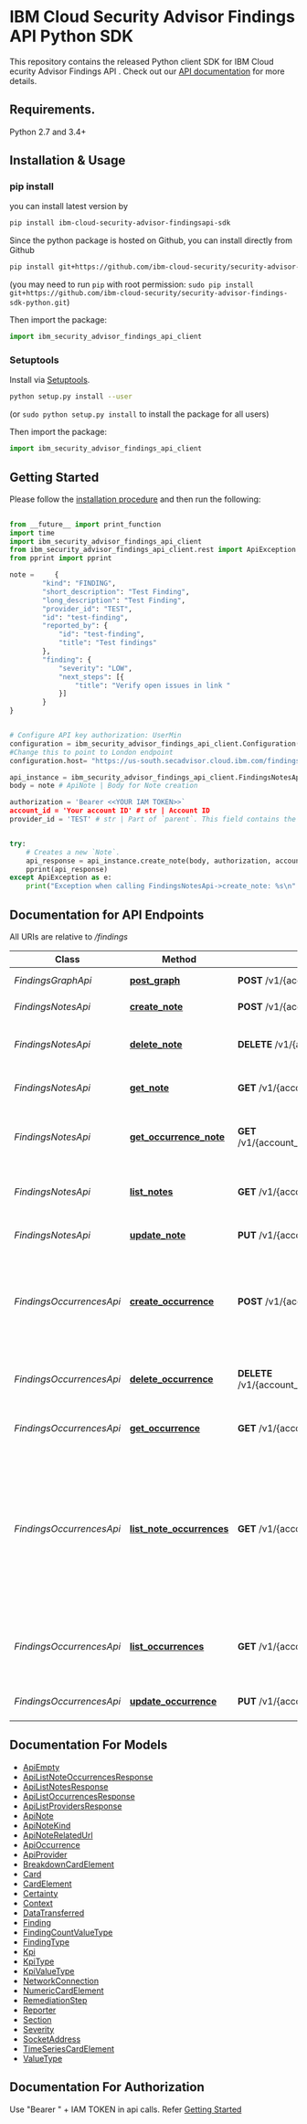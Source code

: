 IBM Cloud Security Advisor Findings API Python SDK 
==================

This repository contains the released Python client SDK for IBM Cloud ecurity Advisor Findings API . Check out our [API
documentation](https://cloud.ibm.com/apidocs/security-advisor/findings) for more details.

## Requirements.

Python 2.7 and 3.4+

## Installation & Usage
### pip install

you can install latest version by

```sh
pip install ibm-cloud-security-advisor-findingsapi-sdk
```

Since the python package is hosted on Github, you can install directly from Github

```sh
pip install git+https://github.com/ibm-cloud-security/security-advisor-findings-sdk-python.git
```
(you may need to run `pip` with root permission: `sudo pip install git+https://github.com/ibm-cloud-security/security-advisor-findings-sdk-python.git`)

Then import the package:
```python
import ibm_security_advisor_findings_api_client 
```

### Setuptools

Install via [Setuptools](http://pypi.python.org/pypi/setuptools).

```sh
python setup.py install --user
```
(or `sudo python setup.py install` to install the package for all users)

Then import the package:
```python
import ibm_security_advisor_findings_api_client
```

## Getting Started

Please follow the [installation procedure](#installation--usage) and then run the following:

```python
 
from __future__ import print_function
import time
import ibm_security_advisor_findings_api_client 
from ibm_security_advisor_findings_api_client.rest import ApiException
from pprint import pprint

note =     {
        "kind": "FINDING",
        "short_description": "Test Finding",
        "long_description": "Test Finding",
        "provider_id": "TEST",
        "id": "test-finding",
        "reported_by": {
            "id": "test-finding",
            "title": "Test findings"
        },
        "finding": {
            "severity": "LOW",
            "next_steps": [{
                "title": "Verify open issues in link "
            }]
        }
}


# Configure API key authorization: UserMin
configuration = ibm_security_advisor_findings_api_client.Configuration()
#Change this to point to London endpoint
configuration.host= "https://us-south.secadvisor.cloud.ibm.com/findings"

api_instance = ibm_security_advisor_findings_api_client.FindingsNotesApi(ibm_security_advisor_findings_api_client.ApiClient(configuration))
body = note # ApiNote | Body for Note creation

authorization = 'Bearer <<YOUR IAM TOKEN>>`
account_id = 'Your account ID' # str | Account ID
provider_id = 'TEST' # str | Part of `parent`. This field contains the provider_id for example: providers/{provider_id}


try:
    # Creates a new `Note`.
    api_response = api_instance.create_note(body, authorization, account_id, provider_id)
    pprint(api_response)
except ApiException as e:
    print("Exception when calling FindingsNotesApi->create_note: %s\n" % e)
```

## Documentation for API Endpoints

All URIs are relative to */findings*

Class | Method | HTTP request | Description
------------ | ------------- | ------------- | -------------
*FindingsGraphApi* | [**post_graph**](https://github.com/ibm-cloud-security/security-advisor-findings-sdk-python/blob/master/docs/FindingsGraphApi.md#post_graph) | **POST** /v1/{account_id}/graph | query findings
*FindingsNotesApi* | [**create_note**](https://github.com/ibm-cloud-security/security-advisor-findings-sdk-python/blob/master/docs/FindingsNotesApi.md#create_note) | **POST** /v1/{account_id}/providers/{provider_id}/notes | Creates a new &#x60;Note&#x60;.
*FindingsNotesApi* | [**delete_note**](https://github.com/ibm-cloud-security/security-advisor-findings-sdk-python/blob/master/docs/FindingsNotesApi.md#delete_note) | **DELETE** /v1/{account_id}/providers/{provider_id}/notes/{note_id} | Deletes the given &#x60;Note&#x60; from the system.
*FindingsNotesApi* | [**get_note**](https://github.com/ibm-cloud-security/security-advisor-findings-sdk-python/blob/master/docs/FindingsNotesApi.md#get_note) | **GET** /v1/{account_id}/providers/{provider_id}/notes/{note_id} | Returns the requested &#x60;Note&#x60;.
*FindingsNotesApi* | [**get_occurrence_note**](https://github.com/ibm-cloud-security/security-advisor-findings-sdk-python/blob/master/docs/FindingsNotesApi.md#get_occurrence_note) | **GET** /v1/{account_id}/providers/{provider_id}/occurrences/{occurrence_id}/note | Gets the &#x60;Note&#x60; attached to the given &#x60;Occurrence&#x60;.
*FindingsNotesApi* | [**list_notes**](https://github.com/ibm-cloud-security/security-advisor-findings-sdk-python/blob/master/docs/FindingsNotesApi.md#list_notes) | **GET** /v1/{account_id}/providers/{provider_id}/notes | Lists all &#x60;Notes&#x60; for a given provider.
*FindingsNotesApi* | [**update_note**](https://github.com/ibm-cloud-security/security-advisor-findings-sdk-python/blob/master/docs/FindingsNotesApi.md#update_note) | **PUT** /v1/{account_id}/providers/{provider_id}/notes/{note_id} | Updates an existing &#x60;Note&#x60;.
*FindingsOccurrencesApi* | [**create_occurrence**](https://github.com/ibm-cloud-security/security-advisor-findings-sdk-python/blob/master/docs/FindingsOccurrencesApi.md#create_occurrence) | **POST** /v1/{account_id}/providers/{provider_id}/occurrences | Creates a new &#x60;Occurrence&#x60;. Use this method to create &#x60;Occurrences&#x60; for a resource.
*FindingsOccurrencesApi* | [**delete_occurrence**](https://github.com/ibm-cloud-security/security-advisor-findings-sdk-python/blob/master/docs/FindingsOccurrencesApi.md#delete_occurrence) | **DELETE** /v1/{account_id}/providers/{provider_id}/occurrences/{occurrence_id} | Deletes the given &#x60;Occurrence&#x60; from the system.
*FindingsOccurrencesApi* | [**get_occurrence**](https://github.com/ibm-cloud-security/security-advisor-findings-sdk-python/blob/master/docs/FindingsOccurrencesApi.md#get_occurrence) | **GET** /v1/{account_id}/providers/{provider_id}/occurrences/{occurrence_id} | Returns the requested &#x60;Occurrence&#x60;.
*FindingsOccurrencesApi* | [**list_note_occurrences**](https://github.com/ibm-cloud-security/security-advisor-findings-sdk-python/blob/master/docs/FindingsOccurrencesApi.md#list_note_occurrences) | **GET** /v1/{account_id}/providers/{provider_id}/notes/{note_id}/occurrences | Lists &#x60;Occurrences&#x60; referencing the specified &#x60;Note&#x60;. Use this method to get all occurrences referencing your &#x60;Note&#x60; across all your customer providers.
*FindingsOccurrencesApi* | [**list_occurrences**](https://github.com/ibm-cloud-security/security-advisor-findings-sdk-python/blob/master/docs/FindingsOccurrencesApi.md#list_occurrences) | **GET** /v1/{account_id}/providers/{provider_id}/occurrences | Lists active &#x60;Occurrences&#x60; for a given provider matching the filters.
*FindingsOccurrencesApi* | [**update_occurrence**](https://github.com/ibm-cloud-security/security-advisor-findings-sdk-python/blob/master/docs/FindingsOccurrencesApi.md#update_occurrence) | **PUT** /v1/{account_id}/providers/{provider_id}/occurrences/{occurrence_id} | Updates an existing &#x60;Occurrence&#x60;.

## Documentation For Models

 - [ApiEmpty](https://github.com/ibm-cloud-security/security-advisor-findings-sdk-python/blob/master/docs/ApiEmpty.md)
 - [ApiListNoteOccurrencesResponse](https://github.com/ibm-cloud-security/security-advisor-findings-sdk-python/blob/master/docs/ApiListNoteOccurrencesResponse.md)
 - [ApiListNotesResponse](https://github.com/ibm-cloud-security/security-advisor-findings-sdk-python/blob/master/docs/ApiListNotesResponse.md)
 - [ApiListOccurrencesResponse](https://github.com/ibm-cloud-security/security-advisor-findings-sdk-python/blob/master/docs/ApiListOccurrencesResponse.md)
 - [ApiListProvidersResponse](https://github.com/ibm-cloud-security/security-advisor-findings-sdk-python/blob/master/docs/ApiListProvidersResponse.md)
 - [ApiNote](https://github.com/ibm-cloud-security/security-advisor-findings-sdk-python/blob/master/docs/ApiNote.md)
 - [ApiNoteKind](https://github.com/ibm-cloud-security/security-advisor-findings-sdk-python/blob/master/docs/ApiNoteKind.md)
 - [ApiNoteRelatedUrl](https://github.com/ibm-cloud-security/security-advisor-findings-sdk-python/blob/master/docs/ApiNoteRelatedUrl.md)
 - [ApiOccurrence](https://github.com/ibm-cloud-security/security-advisor-findings-sdk-python/blob/master/docs/ApiOccurrence.md)
 - [ApiProvider](https://github.com/ibm-cloud-security/security-advisor-findings-sdk-python/blob/master/docs/ApiProvider.md)
 - [BreakdownCardElement](https://github.com/ibm-cloud-security/security-advisor-findings-sdk-python/blob/master/docs/BreakdownCardElement.md)
 - [Card](https://github.com/ibm-cloud-security/security-advisor-findings-sdk-python/blob/master/docs/Card.md)
 - [CardElement](https://github.com/ibm-cloud-security/security-advisor-findings-sdk-python/blob/master/docs/CardElement.md)
 - [Certainty](https://github.com/ibm-cloud-security/security-advisor-findings-sdk-python/blob/master/docs/Certainty.md)
 - [Context](https://github.com/ibm-cloud-security/security-advisor-findings-sdk-python/blob/master/docs/Context.md)
 - [DataTransferred](https://github.com/ibm-cloud-security/security-advisor-findings-sdk-python/blob/master/docs/DataTransferred.md)
 - [Finding](https://github.com/ibm-cloud-security/security-advisor-findings-sdk-python/blob/master/docs/Finding.md)
 - [FindingCountValueType](https://github.com/ibm-cloud-security/security-advisor-findings-sdk-python/blob/master/docs/FindingCountValueType.md)
 - [FindingType](https://github.com/ibm-cloud-security/security-advisor-findings-sdk-python/blob/master/docs/FindingType.md)
 - [Kpi](https://github.com/ibm-cloud-security/security-advisor-findings-sdk-python/blob/master/docs/Kpi.md)
 - [KpiType](https://github.com/ibm-cloud-security/security-advisor-findings-sdk-python/blob/master/docs/KpiType.md)
 - [KpiValueType](https://github.com/ibm-cloud-security/security-advisor-findings-sdk-python/blob/master/docs/KpiValueType.md)
 - [NetworkConnection](https://github.com/ibm-cloud-security/security-advisor-findings-sdk-python/blob/master/docs/NetworkConnection.md)
 - [NumericCardElement](https://github.com/ibm-cloud-security/security-advisor-findings-sdk-python/blob/master/docs/NumericCardElement.md)
 - [RemediationStep](https://github.com/ibm-cloud-security/security-advisor-findings-sdk-python/blob/master/docs/RemediationStep.md)
 - [Reporter](https://github.com/ibm-cloud-security/security-advisor-findings-sdk-python/blob/master/docs/Reporter.md)
 - [Section](https://github.com/ibm-cloud-security/security-advisor-findings-sdk-python/blob/master/docs/Section.md)
 - [Severity](https://github.com/ibm-cloud-security/security-advisor-findings-sdk-python/blob/master/docs/Severity.md)
 - [SocketAddress](https://github.com/ibm-cloud-security/security-advisor-findings-sdk-python/blob/master/docs/SocketAddress.md)
 - [TimeSeriesCardElement](https://github.com/ibm-cloud-security/security-advisor-findings-sdk-python/blob/master/docs/TimeSeriesCardElement.md)
 - [ValueType](https://github.com/ibm-cloud-security/security-advisor-findings-sdk-python/blob/master/docs/ValueType.md)

## Documentation For Authorization

Use "Bearer " + IAM TOKEN in api calls. Refer [Getting Started](#getting-started)
